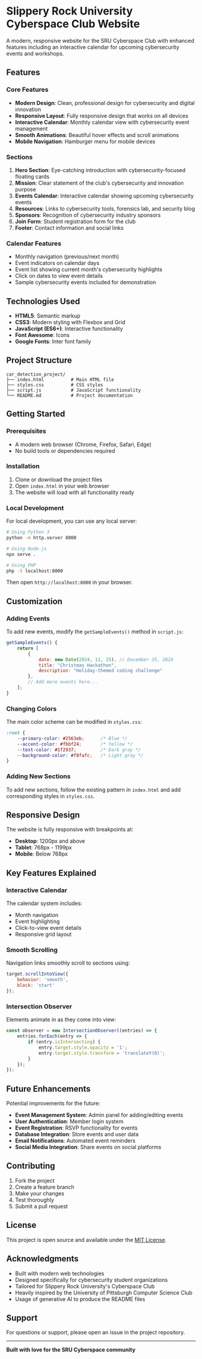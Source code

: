 
# Slippery Rock University Cyberspace Club Website

A modern, responsive website for the SRU Cyberspace Club with enhanced features including an interactive calendar for upcoming cybersecurity events and workshops.

## Features

### Core Features
- **Modern Design**: Clean, professional design for cybersecurity and digital innovation
- **Responsive Layout**: Fully responsive design that works on all devices
- **Interactive Calendar**: Monthly calendar view with cybersecurity event management
- **Smooth Animations**: Beautiful hover effects and scroll animations
- **Mobile Navigation**: Hamburger menu for mobile devices

### Sections
1. **Hero Section**: Eye-catching introduction with cybersecurity-focused floating cards
2. **Mission**: Clear statement of the club's cybersecurity and innovation purpose
3. **Events Calendar**: Interactive calendar showing upcoming cybersecurity events
4. **Resources**: Links to cybersecurity tools, forensics lab, and security blog
5. **Sponsors**: Recognition of cybersecurity industry sponsors
6. **Join Form**: Student registration form for the club
7. **Footer**: Contact information and social links

### Calendar Features
- Monthly navigation (previous/next month)
- Event indicators on calendar days
- Event list showing current month's cybersecurity highlights
- Click on dates to view event details
- Sample cybersecurity events included for demonstration

## Technologies Used

- **HTML5**: Semantic markup
- **CSS3**: Modern styling with Flexbox and Grid
- **JavaScript (ES6+)**: Interactive functionality
- **Font Awesome**: Icons
- **Google Fonts**: Inter font family

## Project Structure

```
car_detection_project/
├── index.html          # Main HTML file
├── styles.css          # CSS styles
├── script.js           # JavaScript functionality
└── README.md           # Project documentation
```

## Getting Started

### Prerequisites
- A modern web browser (Chrome, Firefox, Safari, Edge)
- No build tools or dependencies required

### Installation
1. Clone or download the project files
2. Open `index.html` in your web browser
3. The website will load with all functionality ready

### Local Development
For local development, you can use any local server:

```bash
# Using Python 3
python -m http.server 8000

# Using Node.js
npx serve .

# Using PHP
php -S localhost:8000
```

Then open `http://localhost:8000` in your browser.

## Customization

### Adding Events
To add new events, modify the `getSampleEvents()` method in `script.js`:

```javascript
getSampleEvents() {
    return [
        {
            date: new Date(2024, 11, 25), // December 25, 2024
            title: "Christmas Hackathon",
            description: "Holiday-themed coding challenge"
        },
        // Add more events here...
    ];
}
```

### Changing Colors
The main color scheme can be modified in `styles.css`:

```css
:root {
    --primary-color: #2563eb;      /* Blue */
    --accent-color: #fbbf24;       /* Yellow */
    --text-color: #1f2937;         /* Dark gray */
    --background-color: #f8fafc;   /* Light gray */
}
```

### Adding New Sections
To add new sections, follow the existing pattern in `index.html` and add corresponding styles in `styles.css`.

## Responsive Design

The website is fully responsive with breakpoints at:
- **Desktop**: 1200px and above
- **Tablet**: 768px - 1199px
- **Mobile**: Below 768px

## Key Features Explained

### Interactive Calendar
The calendar system includes:
- Month navigation
- Event highlighting
- Click-to-view event details
- Responsive grid layout

### Smooth Scrolling
Navigation links smoothly scroll to sections using:
```javascript
target.scrollIntoView({
    behavior: 'smooth',
    block: 'start'
});
```

### Intersection Observer
Elements animate in as they come into view:
```javascript
const observer = new IntersectionObserver((entries) => {
    entries.forEach(entry => {
        if (entry.isIntersecting) {
            entry.target.style.opacity = '1';
            entry.target.style.transform = 'translateY(0)';
        }
    });
});
```

## Future Enhancements

Potential improvements for the future:
- **Event Management System**: Admin panel for adding/editing events
- **User Authentication**: Member login system
- **Event Registration**: RSVP functionality for events
- **Database Integration**: Store events and user data
- **Email Notifications**: Automated event reminders
- **Social Media Integration**: Share events on social platforms

## Contributing

1. Fork the project
2. Create a feature branch
3. Make your changes
4. Test thoroughly
5. Submit a pull request

## License

This project is open source and available under the [MIT License](LICENSE).

## Acknowledgments

- Built with modern web technologies
- Designed specifically for cybersecurity student organizations
- Tailored for Slippery Rock University's Cyberspace Club
- Heavily inspired by the University of Pittsburgh Computer Science Club
- Usage of generative AI to produce the README files

## Support

For questions or support, please open an issue in the project repository.

---

**Built with love for the SRU Cyberspace community**
